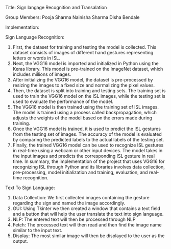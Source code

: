 Title: Sign langage Recognition and Transalation

Group Members:
Pooja Sharma
Nainisha Sharma
Disha Bendale

Implementation:

Sign Language Recognition: 
1. First, the dataset for training and testing the model is collected. This dataset consists of images of different hand gestures representing letters or words in ISL.
2. Next, the VGG16 model is imported and initialized in Python using the Keras library. This model is pre-trained on the ImageNet dataset, which includes millions of images. 
3. After initializing the VGG16 model, the dataset is pre-processed by resizing the images to a fixed size and normalizing the pixel values. 
4. Then, the dataset is split into training and testing sets. The training set is used to train the VGG16 model on the ISL images, while the testing set is used to evaluate the performance of the model. 
5. The VGG16 model is then trained using the training set of ISL images. The model is trained using a process called backpropagation, which adjusts the weights of the model based on the errors made during training. 
6. Once the VGG16 model is trained, it is used to predict the ISL gestures from the testing set of images. The accuracy of the model is evaluated by comparing the predicted labels to the actual labels of the testing set. 
7. Finally, the trained VGG16 model can be used to recognize ISL gestures in real-time using a webcam or other input devices. The model takes in the input images and predicts the corresponding ISL gesture in real time. 
  In summary, the implementation of the project that uses VGG16 for recognizing ISL through Python and its libraries involves data collection, pre-processing, model initialization and training, evaluation, and real-time recognition.

Text To Sign Language: 
1. Data Collection: We first collected images containing the gesture regarding the sign and named the image accordingly. 
2. GUI: Using Tkinter we then created a window that contains a text field and a button that will help the user translate the text into sign language. 
3. NLP: The entered text will then be processed through NLP 
4. Fetch: The processed text will then read and then find the image name similar to the input text. 
5. Display: The most similar image will then be displayed to the user as the output.
